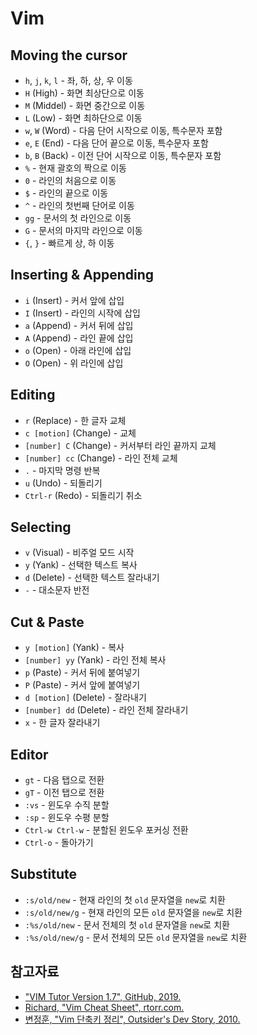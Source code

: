 # Vim

## Moving the cursor

* `h`, `j`, `k`, `l` - 좌, 하, 상, 우 이동
* `H` (High) - 화면 최상단으로 이동
* `M` (Middel) - 화면 중간으로 이동
* `L` (Low) - 화면 최하단으로 이동
* `w`, `W` (Word) - 다음 단어 시작으로 이동, 특수문자 포함
* `e`, `E` (End) - 다음 단어 끝으로  이동, 특수문자 포함
* `b`, `B` (Back) - 이전 단어 시작으로 이동, 특수문자 포함
* `%` - 현재 괄호의 짝으로 이동
* `0` - 라인의 처음으로 이동
* `$` - 라인의 끝으로 이동
* `^` - 라인의 첫번째 단어로 이동
* `gg` - 문서의 첫 라인으로 이동
* `G` - 문서의 마지막 라인으로 이동
* `{`, `}` - 빠르게 상, 하 이동

## Inserting & Appending

* `i` (Insert) - 커서 앞에 삽입
* `I` (Insert) - 라인의 시작에 삽입
* `a` (Append) - 커서 뒤에 삽입
* `A` (Append) - 라인 끝에 삽입
* `o` (Open) - 아래 라인에 삽입
* `O` (Open) - 위 라인에 삽입

## Editing

* `r` (Replace) - 한 글자 교체
* `c [motion]` (Change) - 교체
* `[number] C` (Change) - 커서부터 라인 끝까지 교체
* `[number] cc` (Change) - 라인 전체 교체
* `.` - 마지막 명령 반복
* `u` (Undo) - 되돌리기
* `Ctrl-r` (Redo) - 되돌리기 취소

## Selecting

* `v` (Visual) - 비주얼 모드 시작
* `y` (Yank) - 선택한 텍스트 복사
* `d` (Delete) - 선택한 텍스트 잘라내기
* `-` - 대소문자 반전

## Cut & Paste

* `y [motion]` (Yank) - 복사
* `[number] yy` (Yank) - 라인 전체 복사
* `p` (Paste) - 커서 뒤에 붙여넣기
* `P` (Paste) - 커서 앞에 붙여넣기
* `d [motion]` (Delete) - 잘라내기
* `[number] dd` (Delete) - 라인 전체 잘라내기
* `x` - 한 글자 잘라내기

## Editor

* `gt` - 다음 탭으로 전환
* `gT` - 이전 탭으로 전환
* `:vs` - 윈도우 수직 분할
* `:sp` - 윈도우 수평 분할
* `Ctrl-w Ctrl-w` - 분할된 윈도우 포커싱 전환
* `Ctrl-o` - 돌아가기

## Substitute

* `:s/old/new` - 현재 라인의 첫 `old` 문자열을 `new`로 치환
* `:s/old/new/g` - 현재 라인의 모든 `old` 문자열을 `new`로 치환
* `:%s/old/new` - 문서 전체의 첫 `old` 문자열을 `new`로 치환
* `:%s/old/new/g` - 문서 전체의 모든 `old` 문자열을 `new`로 치환


## 참고자료

* ["VIM Tutor Version 1.7", GitHub, 2019.](https://github.com/vim/vim/blob/4c92e75dd4ddb68dd92a86dd02d53c70dd4af33a/runtime/tutor/tutor)
* [Richard, "Vim Cheat Sheet", rtorr.com.](https://vim.rtorr.com/)
* [변정훈, "Vim 단축키 정리", Outsider's Dev Story, 2010.](https://blog.outsider.ne.kr/540)
